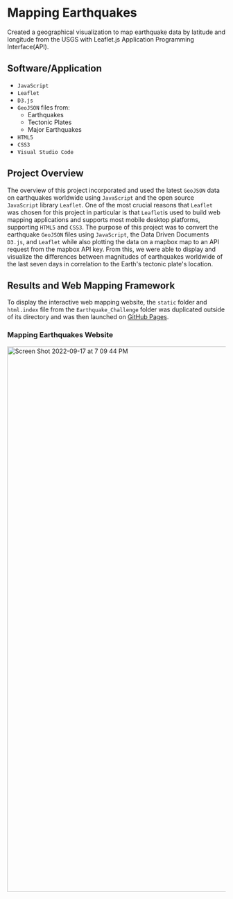 # Mapping Earthquakes
Created a geographical visualization to map earthquake data by latitude and longitude from the USGS with Leaflet.js Application Programming Interface(API). 

## Software/Application
- `JavaScript`
- `Leaflet`
- `D3.js`
- `GeoJSON` files from:
  - Earthquakes 
  - Tectonic Plates
  - Major Earthquakes
- `HTML5`
- `CSS3`
- `Visual Studio Code`

## Project Overview 
The overview of this project incorporated and used the latest `GeoJSON` data on earthquakes worldwide using `JavaScript` and the open source `JavaScript` library `Leaflet`. One of the most crucial reasons that `Leaflet` was chosen for this project in particular is that  `Leaflet`is used to build web mapping applications and supports most mobile desktop platforms, supporting `HTML5` and `CSS3`. The purpose of this project was to convert the earthquake `GeoJSON` files using `JavaScript`, the Data Driven Documents `D3.js`, and `Leaflet` while also plotting the data on a mapbox map to an API request from the mapbox API key. 
From this, we were able to display and visualize the differences between magnitudes of earthquakes worldwide of the last seven days in correlation to the Earth's tectonic plate's location. 

## Results and Web Mapping Framework
To display the interactive web mapping website, the `static` folder and `html.index` file from the `Earthquake_Challenge` folder was duplicated outside of its directory and was then launched on [GitHub Pages](https://g626s.github.io/Mapping_Earthquakes/).
### Mapping Earthquakes Website 
<img width="1258" alt="Screen Shot 2022-09-17 at 7 09 44 PM" src="https://user-images.githubusercontent.com/107281474/190882564-822d9c2f-238a-4853-a170-d8f4a637eab5.png">
